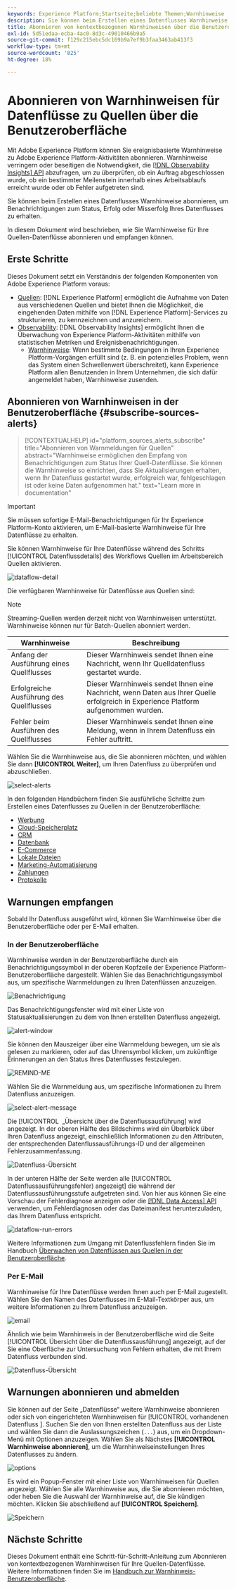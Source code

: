 ```yaml
---
keywords: Experience Platform;Startseite;beliebte Themen;Warnhinweise
description: Sie können beim Erstellen eines Datenflusses Warnhinweise abonnieren, um Benachrichtigungen zum Status, Erfolg oder Misserfolg Ihres Datenflusses zu erhalten.
title: Abonnieren von kontextbezogenen Warnhinweisen über die Benutzeroberfläche
exl-id: 5d51edaa-ecba-4ac0-8d3c-49010466b9a5
source-git-commit: f129c215ebc5dc169b9a7ef9b3faa3463ab413f3
workflow-type: tm+mt
source-wordcount: '825'
ht-degree: 18%

---
```


# Abonnieren von Warnhinweisen für Datenflüsse zu Quellen über die Benutzeroberfläche

Mit Adobe Experience Platform können Sie ereignisbasierte Warnhinweise zu Adobe Experience Platform-Aktivitäten abonnieren. Warnhinweise verringern oder beseitigen die Notwendigkeit, die [[!DNL Observability Insights] API](../../../observability/api/overview.md) abzufragen, um zu überprüfen, ob ein Auftrag abgeschlossen wurde, ob ein bestimmter Meilenstein innerhalb eines Arbeitsablaufs erreicht wurde oder ob Fehler aufgetreten sind.

Sie können beim Erstellen eines Datenflusses Warnhinweise abonnieren, um Benachrichtigungen zum Status, Erfolg oder Misserfolg Ihres Datenflusses zu erhalten.

In diesem Dokument wird beschrieben, wie Sie Warnhinweise für Ihre Quellen-Datenflüsse abonnieren und empfangen können.

## Erste Schritte

Dieses Dokument setzt ein Verständnis der folgenden Komponenten von Adobe Experience Platform voraus:

* [Quellen](../../home.md): [!DNL Experience Platform] ermöglicht die Aufnahme von Daten aus verschiedenen Quellen und bietet Ihnen die Möglichkeit, die eingehenden Daten mithilfe von [!DNL Experience Platform]-Services zu strukturieren, zu kennzeichnen und anzureichern.
* [Observability](../../../observability/home.md): [!DNL Observability Insights] ermöglicht Ihnen die Überwachung von Experience Platform-Aktivitäten mithilfe von statistischen Metriken und Ereignisbenachrichtigungen.
   * [Warnhinweise](../../../observability/alerts/overview.md): Wenn bestimmte Bedingungen in Ihren Experience Platform-Vorgängen erfüllt sind (z. B. ein potenzielles Problem, wenn das System einen Schwellenwert überschreitet), kann Experience Platform allen Benutzenden in Ihrem Unternehmen, die sich dafür angemeldet haben, Warnhinweise zusenden.

## Abonnieren von Warnhinweisen in der Benutzeroberfläche {#subscribe-sources-alerts}

>[!CONTEXTUALHELP]
>id="platform_sources_alerts_subscribe"
>title="Abonnieren von Warnmeldungen für Quellen"
>abstract="Warnhinweise ermöglichen den Empfang von Benachrichtigungen zum Status Ihrer Quell-Datenflüsse. Sie können die Warnhinweise so einrichten, dass Sie Aktualisierungen erhalten, wenn Ihr Datenfluss gestartet wurde, erfolgreich war, fehlgeschlagen ist oder keine Daten aufgenommen hat."
>text="Learn more in documentation"

>[!IMPORTANT]
>
>Sie müssen sofortige E-Mail-Benachrichtigungen für Ihr Experience Platform-Konto aktivieren, um E-Mail-basierte Warnhinweise für Ihre Datenflüsse zu erhalten.

Sie können Warnhinweise für Ihre Datenflüsse während des Schritts [!UICONTROL Datenflussdetails] des Workflows Quellen im Arbeitsbereich Quellen aktivieren.

![dataflow-detail](../../images/tutorials/alerts/dataflow-detail.png)

Die verfügbaren Warnhinweise für Datenflüsse aus Quellen sind:

>[!NOTE]
>
>Streaming-Quellen werden derzeit nicht von Warnhinweisen unterstützt. Warnhinweise können nur für Batch-Quellen abonniert werden.

| Warnhinweise | Beschreibung |
| --- | --- |
| Anfang der Ausführung eines Quellflusses | Dieser Warnhinweis sendet Ihnen eine Nachricht, wenn Ihr Quelldatenfluss gestartet wurde. |
| Erfolgreiche Ausführung des Quellflusses | Dieser Warnhinweis sendet Ihnen eine Nachricht, wenn Daten aus Ihrer Quelle erfolgreich in Experience Platform aufgenommen wurden. |
| Fehler beim Ausführen des Quellflusses | Dieser Warnhinweis sendet Ihnen eine Meldung, wenn in Ihrem Datenfluss ein Fehler auftritt. |

Wählen Sie die Warnhinweise aus, die Sie abonnieren möchten, und wählen Sie dann **[!UICONTROL Weiter]**, um Ihren Datenfluss zu überprüfen und abzuschließen.

![select-alerts](../../images/tutorials/alerts/select-alerts.png)

In den folgenden Handbüchern finden Sie ausführliche Schritte zum Erstellen eines Datenflusses zu Quellen in der Benutzeroberfläche:

* [Werbung](./dataflow/advertising.md)
* [Cloud-Speicherplatz](./dataflow/batch/cloud-storage.md)
* [CRM](./dataflow/crm.md)
* [Datenbank](./dataflow/databases.md)
* [E-Commerce](./dataflow/ecommerce.md)
* [Lokale Dateien](./create/local-system/local-file-upload.md)
* [Marketing-Automatisierung](./dataflow/marketing-automation.md)
* [Zahlungen](./dataflow/payments.md)
* [Protokolle](./dataflow/protocols.md)

## Warnungen empfangen

Sobald Ihr Datenfluss ausgeführt wird, können Sie Warnhinweise über die Benutzeroberfläche oder per E-Mail erhalten.

### In der Benutzeroberfläche

Warnhinweise werden in der Benutzeroberfläche durch ein Benachrichtigungssymbol in der oberen Kopfzeile der Experience Platform-Benutzeroberfläche dargestellt. Wählen Sie das Benachrichtigungssymbol aus, um spezifische Warnmeldungen zu Ihren Datenflüssen anzuzeigen.

![Benachrichtigung](../../images/tutorials/alerts/notification.png)

Das Benachrichtigungsfenster wird mit einer Liste von Statusaktualisierungen zu dem von Ihnen erstellten Datenfluss angezeigt.

![alert-window](../../images/tutorials/alerts/alert-window.png)

Sie können den Mauszeiger über eine Warnmeldung bewegen, um sie als gelesen zu markieren, oder auf das Uhrensymbol klicken, um zukünftige Erinnerungen an den Status Ihres Datenflusses festzulegen.

![REMIND-ME](../../images/tutorials/alerts/remind-me.png)

Wählen Sie die Warnmeldung aus, um spezifische Informationen zu Ihrem Datenfluss anzuzeigen.

![select-alert-message](../../images/tutorials/alerts/select-alert-message.png)

Die [!UICONTROL &#x200B; „Übersicht über die Datenflussausführung] wird angezeigt. In der oberen Hälfte des Bildschirms wird ein Überblick über Ihren Datenfluss angezeigt, einschließlich Informationen zu den Attributen, der entsprechenden Datenflussausführungs-ID und der allgemeinen Fehlerzusammenfassung.

![Datenfluss-Übersicht](../../images/tutorials/alerts/dataflow-overview.png)

In der unteren Hälfte der Seite werden alle [!UICONTROL Datenflussausführungsfehler) angezeigt] die während der Datenflussausführungsstufe aufgetreten sind. Von hier aus können Sie eine Vorschau der Fehlerdiagnose anzeigen oder die [[!DNL Data Access] API](https://www.adobe.io/experience-platform-apis/references/data-access/) verwenden, um Fehlerdiagnosen oder das Dateimanifest herunterzuladen, das Ihrem Datenfluss entspricht.

![dataflow-run-errors](../../images/tutorials/alerts/dataflow-run-error.png)

Weitere Informationen zum Umgang mit Datenflussfehlern finden Sie im Handbuch [Überwachen von Datenflüssen aus Quellen in der Benutzeroberfläche](../../../dataflows/ui/monitor-sources.md).

### Per E-Mail

Warnhinweise für Ihre Datenflüsse werden Ihnen auch per E-Mail zugestellt. Wählen Sie den Namen des Datenflusses im E-Mail-Textkörper aus, um weitere Informationen zu Ihrem Datenfluss anzuzeigen.

![email](../../images/tutorials/alerts/email.png)

Ähnlich wie beim Warnhinweis in der Benutzeroberfläche wird die Seite [!UICONTROL Übersicht über die Datenflussausführung] angezeigt, auf der Sie eine Oberfläche zur Untersuchung von Fehlern erhalten, die mit Ihrem Datenfluss verbunden sind.

![Datenfluss-Übersicht](../../images/tutorials/alerts/dataflow-overview.png)

## Warnungen abonnieren und abmelden

Sie können auf der Seite „Datenflüsse“ weitere Warnhinweise abonnieren oder sich von eingerichteten Warnhinweisen für [!UICONTROL &#x200B; vorhandenen Datenfluss &#x200B;]. Suchen Sie den von Ihnen erstellten Datenfluss aus der Liste und wählen Sie dann die Auslassungszeichen (`...`) aus, um ein Dropdown-Menü mit Optionen anzuzeigen. Wählen Sie als Nächstes **[!UICONTROL Warnhinweise abonnieren]**, um die Warnhinweiseinstellungen Ihres Datenflusses zu ändern.

![options](../../images/tutorials/alerts/options.png)

Es wird ein Popup-Fenster mit einer Liste von Warnhinweisen für Quellen angezeigt. Wählen Sie alle Warnhinweise aus, die Sie abonnieren möchten, oder heben Sie die Auswahl der Warnhinweise auf, die Sie kündigen möchten. Klicken Sie abschließend auf **[!UICONTROL Speichern]**.

![Speichern](../../images/tutorials/alerts/save.png)

## Nächste Schritte

Dieses Dokument enthält eine Schritt-für-Schritt-Anleitung zum Abonnieren von kontextbezogenen Warnhinweisen für Ihre Quellen-Datenflüsse. Weitere Informationen finden Sie im [Handbuch zur Warnhinweis-Benutzeroberfläche](../../../observability/alerts/ui.md).